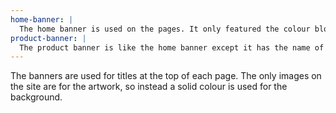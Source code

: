 ```yaml
---
home-banner: |
  The home banner is used on the pages. It only featured the colour block and the titles.
product-banner: |
  The product banner is like the home banner except it has the name of the piece and some quick information about it. An image is included in the banner which gives a bolder vibe to the artwork.
---
```


The banners are used for titles at the top of each page. The only images on the site are for the artwork, so instead a solid colour is used for the background.
